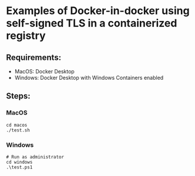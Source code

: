 # Examples of Docker-in-docker using self-signed TLS in a containerized registry

## Requirements:
* MacOS: Docker Desktop
* Windows: Docker Desktop with Windows Containers enabled

## Steps:

### MacOS
```
cd macos
./test.sh
```

### Windows
```
# Run as administrator
cd windows
.\test.ps1
```
